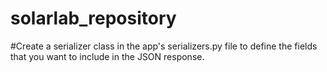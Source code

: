 # solarlab_repository
#Create a serializer class in the app's serializers.py file to define the fields that you want to include in the JSON response. 
